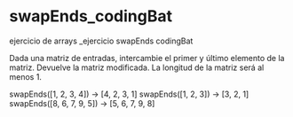 # swapEnds_codingBat
ejercicio de arrays _ejercicio swapEnds codingBat

Dada una matriz de entradas, intercambie el primer y último elemento de la matriz. Devuelve la matriz modificada. La longitud de la matriz será al menos 1.

swapEnds([1, 2, 3, 4]) → [4, 2, 3, 1]
swapEnds([1, 2, 3]) → [3, 2, 1]
swapEnds([8, 6, 7, 9, 5]) → [5, 6, 7, 9, 8]
